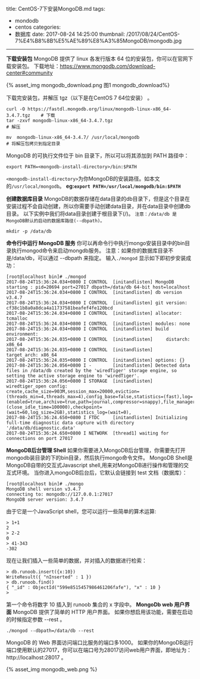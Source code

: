 title: CentOS-7下安装MongoDB.md
tags:
  - mondodb
  - centos
categories:
  - 数据库
date: 2017-08-24 14:25:00
thumbnail: /2017/08/24/CentOS-7%E4%B8%8B%E5%AE%89%E8%A3%85MongoDB/mongodb.jpg
---
**下载安装包**
MongoDB 提供了 linux 各发行版本 64 位的安装包，你可以在官网下载安装包。
下载地址：https://www.mongodb.com/download-center#community

{% asset_img mongodb_download.png 图1 mongodb_download%}
<!-- more -->
下载完安装包，并解压 tgz（以下是在CentOS 7 64位安装） 。

```
curl -O https://fastdl.mongodb.org/linux/mongodb-linux-x86_64-3.4.7.tgz    # 下载
tar -zxvf mongodb-linux-x86_64-3.4.7.tgz                                   # 解压

mv  mongodb-linux-x86_64-3.4.7/ /usr/local/mongodb                         # 将解压包拷贝到指定目录
```
MongoDB 的可执行文件位于 bin 目录下，所以可以将其添加到 PATH 路径中：
```
export PATH=<mongodb-install-directory>/bin:$PATH
```
`<mongodb-install-directory>`为你MongoDB的安装路径。如本文的`/usr/local/mongodb`。
**eg:`export PATH=/usr/local/mongodb/bin:$PATH`**

**创建数据库目录**
MongoDB的数据存储在data目录的db目录下，但是这个目录在安装过程不会自动创建，所以你需要手动创建data目录，并在data目录中创建db目录。
以下实例中我们将data目录创建于根目录下(/)。 `注意：/data/db 是
MongoDB默认的启动的数据库路径(--dbpath)。`
```
mkdir -p /data/db
```
**命令行中运行 MongoDB 服务**
你可以再命令行中执行mongo安装目录中的bin目录执行mongod命令来启动mongdb服务。
注意：如果你的数据库目录不是/data/db，可以通过 --dbpath 来指定。
输入`./mongod` 显示如下即初步安装成功：
```
[root@localhost bin]# ./mongod
2017-08-24T15:36:24.034+0800 I CONTROL  [initandlisten] MongoDB starting : pid=20694 port=27017 dbpath=/data/db 64-bit host=localhost
2017-08-24T15:36:24.034+0800 I CONTROL  [initandlisten] db version v3.4.7
2017-08-24T15:36:24.034+0800 I CONTROL  [initandlisten] git version: cf38c1b8a0a8dca4a11737581beafef4fe120bcd
2017-08-24T15:36:24.034+0800 I CONTROL  [initandlisten] allocator: tcmalloc
2017-08-24T15:36:24.034+0800 I CONTROL  [initandlisten] modules: none
2017-08-24T15:36:24.034+0800 I CONTROL  [initandlisten] build environment:
2017-08-24T15:36:24.035+0800 I CONTROL  [initandlisten]     distarch: x86_64
2017-08-24T15:36:24.035+0800 I CONTROL  [initandlisten]     target_arch: x86_64
2017-08-24T15:36:24.035+0800 I CONTROL  [initandlisten] options: {}
2017-08-24T15:36:24.056+0800 I -        [initandlisten] Detected data files in /data/db created by the 'wiredTiger' storage engine, so setting the active storage engine to 'wiredTiger'.
2017-08-24T15:36:24.056+0800 I STORAGE  [initandlisten] wiredtiger_open config: create,cache_size=903M,session_max=20000,eviction=(threads_min=4,threads_max=4),config_base=false,statistics=(fast),log=(enabled=true,archive=true,path=journal,compressor=snappy),file_manager=(close_idle_time=100000),checkpoint=(wait=60,log_size=2GB),statistics_log=(wait=0),
2017-08-24T15:36:24.650+0800 I FTDC     [initandlisten] Initializing full-time diagnostic data capture with directory '/data/db/diagnostic.data'
2017-08-24T15:36:24.650+0800 I NETWORK  [thread1] waiting for connections on port 27017
```
**MongoDB后台管理 Shell**
如果你需要进入MongoDB后台管理，你需要先打开mongodb装目录的下的bin目录，然后执行mongo命令文件。
MongoDB Shell是MongoDB自带的交互式Javascript shell,用来对MongoDB进行操作和管理的交互式环境。
当你进入mongoDB后台后，它默认会链接到 test 文档（数据库）：
```
[root@localhost bin]# ./mongo
MongoDB shell version v3.4.7
connecting to: mongodb://127.0.0.1:27017
MongoDB server version: 3.4.7
```
由于它是一个JavaScript shell，您可以运行一些简单的算术运算:
```
> 1+1
2
> 2-2
0
> 41-343
-302
```
现在让我们插入一些简单的数据，并对插入的数据进行检索：
```
> db.runoob.insert({x:10})
WriteResult({ "nInserted" : 1 })
> db.runoob.find()
{ "_id" : ObjectId("599e8515457986461206fafe"), "x" : 10 }
> 
```
第一个命令将数字 10 插入到 runoob 集合的 x 字段中。
**MongoDb web 用户界面**
MongoDB 提供了简单的 HTTP 用户界面。 如果你想启用该功能，需要在启动的时候指定参数 --rest 。
```
./mongod --dbpath=/data/db --rest
```
MongoDB 的 Web 界面访问端口比服务的端口多1000。
如果你的MongoDB运行端口使用默认的27017，你可以在端口号为28017访问web用户界面，即地址为：http://localhost:28017 。

{% asset_img mongodb_web.png %}